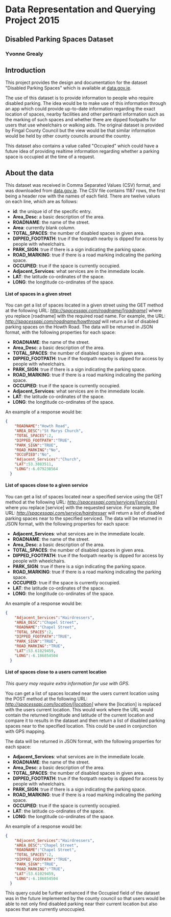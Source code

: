 # Data Representation and Querying Project 2015
## Disabled Parking Spaces Dataset
### Yvonne Grealy

## Introduction
This project provides the design and documentation for the dataset "Disabled Parking Spaces" which is available at [data.gov.ie](https://data.gov.ie/dataset/disabled-parking-spaces).  

The use of this dataset is to provide information to people who require disabled parking. The idea would be to make use of this information through an app which could provide up-to-date information regarding the exact location of spaces, nearby facilities and other pertinant information such as the marking of such spaces and whether there are dipped footpaths for users that use wheelchairs or walking aids.  The original dataset is provided by Fingal County Council but the view would be that similar information would be held by other county councils around the country.  

This dataset also contains a value called "Occupied" which could have a future idea of providing realtime information regarding whether a parking space is occupied at the time of a request. 

## About the data
This dataset was received in Comma Separated Values (CSV) format, and was downloaded from [data.gov.ie](https://data.gov.ie/dataset/disabled-parking-spaces).
The CSV file contains 1187 rows, the first being a header row with the names of each field.
There are twelve values on each line, which are as follows:

- __id__: the unique id of the specific entry.
- **Area_Desc**: a basic description of the area.
- **ROADNAME**: the name of the street.
- **Area**: currently blank column.
- **TOTAL_SPACES**: the number of disabled spaces in given area.
- **DIPPED_FOOTPATH**: true if the footpath nearby is dipped for access by people with wheelchairs.
- **PARK_SIGN**: true if there is a sign indicating the parking space.
- **ROAD_MARKING**: true if there is a road marking indicating the parking space.
- **OCCUPIED**: true if the space is currently occupied.
- **Adjacent_Services**: what services are in the immediate locale.
- **LAT**: the latitude co-ordinates of the space.
- **LONG**: the longtitude co-ordinates of the space.

#### List of spaces in a given street
You can get a list of spaces located in a given street using the GET method at the following URL:
*http://spacessapi.com/roadname/[roadname]*
where you replace [roadname] with the required road name.
For example, the URL:
*http://spacessapi.com/roadname/howthroad*
will return a list of disabled parking spaces on the Howth Road.
The data will be returned in JSON format, with the following properties for each space:

- **ROADNAME**: the name of the street.
- **Area_Desc**: a basic description of the area.
- **TOTAL_SPACES**: the number of disabled spaces in given area.
- **DIPPED_FOOTPATH**: true if the footpath nearby is dipped for access by people with wheelchairs.
- **PARK_SIGN**: true if there is a sign indicating the parking space.
- **ROAD_MARKING**: true if there is a road marking indicating the parking space.
- **OCCUPIED**: true if the space is currently occupied.
- **Adjacent_Services**: what services are in the immediate locale.
- **LAT**: the latitude co-ordinates of the space.
- **LONG**: the longtitude co-ordinates of the space.

An example of a response would be:
```json    
{
    "ROADNAME":"Howth Road",
    "AREA_DESC":"St Marys Church",
    "TOTAL_SPACES":2,
    "DIPPED_FOOTPATH":"TRUE",
    "PARK_SIGN":"TRUE",
    "ROAD_MARKING":"No",
    "OCCUPIED":"No",
    "Adjacent_Services":"Church",
    "LAT":53.3883511,
    "LONG":-6.079238564
  }
```

#### List of spaces close to a given service
 
You can get a list of spaces located near a specified service using the GET method at the following URL:
*http://spacessapi.com/services/[services]*
where you replace [service] with the requested service.
For example, the URL:
*http://spacessapi.com/service/hairdresser*
will return a list of disabled parking spaces near to the specified serviced.
The data will be returned in JSON format, with the following properties for each space:

- **Adjacent_Services**: what services are in the immediate locale.
- **ROADNAME**: the name of the street.
- **Area_Desc**: a basic description of the area.
- **TOTAL_SPACES**: the number of disabled spaces in given area.
- **DIPPED_FOOTPATH**: true if the footpath nearby is dipped for access by people with wheelchairs.
- **PARK_SIGN**: true if there is a sign indicating the parking space.
- **ROAD_MARKING**: true if there is a road marking indicating the parking space.
- **OCCUPIED**: true if the space is currently occupied.
- **LAT**: the latitude co-ordinates of the space.
- **LONG**: the longtitude co-ordinates of the space.

An example of a response would be:
```json    
{
    "Adjacent_Services":"Hairdressers",
    "AREA_DESC":"Chapel Street",
    "ROADNAME":"Chapel Street",
    "TOTAL_SPACES":2,
    "DIPPED_FOOTPATH":"TRUE",
    "PARK_SIGN":"TRUE",
    "ROAD_MARKING":"TRUE",
    "LAT":53.61029459,
    "LONG":-6.186854504
  }
```
#### List of spaces close to a users current location

*This query may require extra information for use with GPS.*
 
You can get a list of spaces located near the users current location using the POST method at the following URL:
*http://spacessapi.com/location/[location]*
where the [location] is replaced with the users current location.
This would work where the URL would contain the returned longtitude and latitude of the current location and compare it to results in the dataset and then return a list of disabled parking spaces near to the specified location.  This could be used in conjunction with GPS mapping.

The data will be returned in JSON format, with the following properties for each space:

- **Adjacent_Services**: what services are in the immediate locale.
- **ROADNAME**: the name of the street.
- **Area_Desc**: a basic description of the area.
- **TOTAL_SPACES**: the number of disabled spaces in given area.
- **DIPPED_FOOTPATH**: true if the footpath nearby is dipped for access by people with wheelchairs.
- **PARK_SIGN**: true if there is a sign indicating the parking space.
- **ROAD_MARKING**: true if there is a road marking indicating the parking space.
- **OCCUPIED**: true if the space is currently occupied.
- **LAT**: the latitude co-ordinates of the space.
- **LONG**: the longtitude co-ordinates of the space.

An example of a response would be:
```json    
{
    "Adjacent_Services":"Hairdressers",
    "AREA_DESC":"Chapel Street",
    "ROADNAME":"Chapel Street",
    "TOTAL_SPACES":2,
    "DIPPED_FOOTPATH":"TRUE",
    "PARK_SIGN":"TRUE",
    "ROAD_MARKING":"TRUE",
    "LAT":53.61029459,
    "LONG":-6.186854504
  }
```
This query could be further enhanced if the Occupied field of the dataset was in the future implemented by the county council so that users would be able to not only find disabled parking near their current location but also spaces that are currently unoccupied.
